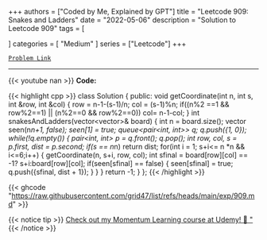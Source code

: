 
+++
authors = ["Coded by Me, Explained by GPT"]
title = "Leetcode 909: Snakes and Ladders"
date = "2022-05-06"
description = "Solution to Leetcode 909"
tags = [
    
]
categories = [
    "Medium"
]
series = ["Leetcode"]
+++



[`Problem Link`](https://leetcode.com/problems/snakes-and-ladders/description/)

---
{{< youtube nan >}}
**Code:**

{{< highlight cpp >}}
class Solution {
public:
    void getCoordinate(int n, int s, int &row, int &col) {
        row = n-1-(s-1)/n;
        col = (s-1)%n;
        if((n%2 ==1 && row%2==1) || (n%2==0 && row%2==0))
            col= n-1-col;
    }
    int snakesAndLadders(vector<vector<int>>& board) {
        int n = board.size();
        vector<bool> seen(n*n+1, false);
        seen[1] = true;
        queue<pair<int, int>> q;
        q.push({1, 0});
        while(!q.empty()) {
            pair<int, int> p = q.front();
            q.pop();
            int row, col, s = p.first, dist = p.second;
            if(s == n*n) 
                return dist;
            for(int i = 1; s+i<= n *n && i<=6;i++) {
                getCoordinate(n, s+i, row, col);
                int sfinal = board[row][col] == -1? s+i:board[row][col];
                if(seen[sfinal] == false) {
                    seen[sfinal] = true;
                    q.push({sfinal, dist + 1});
                }
            }
        }
        return -1;
    }
};
{{< /highlight >}}

{{< ghcode "https://raw.githubusercontent.com/grid47/list/refs/heads/main/exp/909.md" >}}

{{< notice tip >}}
[Check out my Momentum Learning course at Udemy! 🚀 "](https://www.udemy.com/course/blind-75-the-data-structures-and-algorithms-essentials/)
{{< /notice >}}

